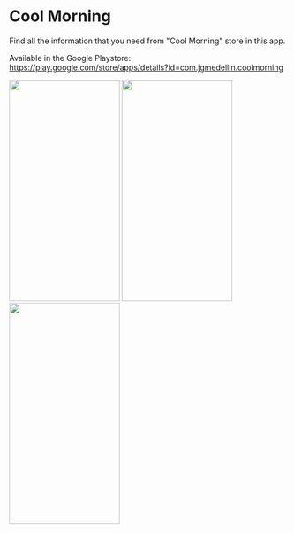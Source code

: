 # Cool Morning

Find all the information that you need from "Cool Morning" store in this app. 

Available in the Google Playstore: https://play.google.com/store/apps/details?id=com.jgmedellin.coolmorning

<img src="https://github.com/thegera4/flutter_cool_morning/assets/84020433/77b0c040-927a-4f5a-a2d0-6c28eca75538" width="200px" height="400px"/>
<img src="https://github.com/thegera4/flutter_cool_morning/assets/84020433/0e763084-df0d-4047-b538-c5dc6bd28cfd" width="200px" height="400px"/>
<img src="https://github.com/thegera4/flutter_cool_morning/assets/84020433/af0a2e70-70ad-4211-b848-610e62590352" width="200px" height="400px"/>
